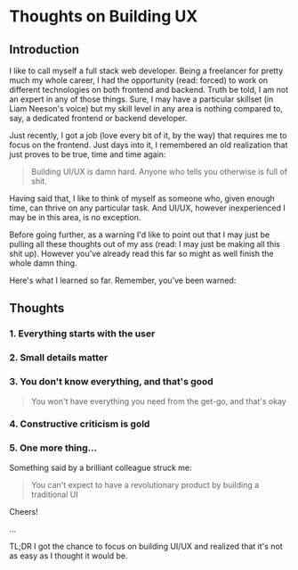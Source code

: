 # Thoughts on Building UX

## Introduction

I like to call myself a full stack web developer. Being a freelancer for pretty much my whole career, I had the opportunity (read: forced) to work on different technologies on both frontend and backend. Truth be told, I am not an expert in any of those things. Sure, I may have a particular skillset (in Liam Neeson's voice) but my skill level in any area is nothing compared to, say, a dedicated frontend or backend developer.

Just recently, I got a job (love every bit of it, by the way) that requires me to focus on the frontend. Just days into it, I remembered an old realization that just proves to be true, time and time again:

> Building UI/UX is damn hard. Anyone who tells you otherwise is full of shit.

Having said that, I like to think of myself as someone who, given enough time, can thrive on any particular task. And UI/UX, however inexperienced I may be in this area, is no exception.

Before going further, as a warning I'd like to point out that I may just be pulling all these thoughts out of my ass (read: I may just be making all this shit up). However you've already read this far so might as well finish the whole damn thing.

Here's what I learned so far. Remember, you've been warned:

## Thoughts

### 1. Everything starts with the user

### 2. Small details matter

### 3. You don't know everything, and that's good

> You won't have everything you need from the get-go, and that's okay

### 4. Constructive criticism is gold

### 5. One more thing...

Something said by a brilliant colleague struck me:

> You can't expect to have a revolutionary product by building a traditional UI

Cheers!

...

TL;DR I got the chance to focus on building UI/UX and realized that it's not as easy as I thought it would be.

